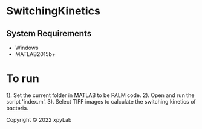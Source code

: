# SwitchingKinetics

## System Requirements

- Windows
- MATLAB2015b+

# To run

1). Set the current folder in MATLAB to be PALM code.
2). Open and run the script 'index.m'.
3). Select TIFF images to calculate the switching kinetics of bacteria.

Copyright © 2022 xpyLab
